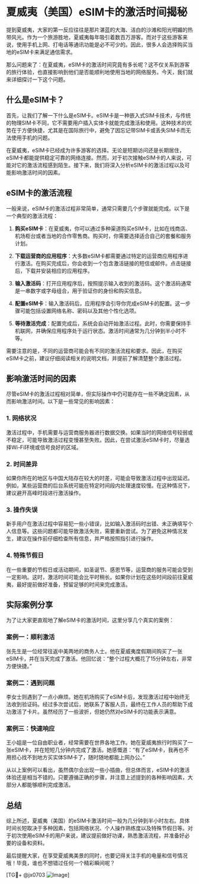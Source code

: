 # 夏威夷（美国）eSIM卡的激活时间揭秘

提到夏威夷，大家的第一反应往往是那片湛蓝的大海、洁白的沙滩和阳光明媚的热带风光。作为一个旅游胜地，夏威夷每年吸引着数百万游客。而对于这些游客来说，使用手机上网、打电话等通讯功能是必不可少的。因此，很多人会选择购买当地的eSIM卡来满足通信需求。

那么问题来了：在夏威夷，eSIM卡的激活时间究竟有多长呢？这不仅关系到游客的旅行体验，也直接影响到他们是否能顺利地使用当地的网络服务。今天，我们就来详细探讨一下这个问题。

## 什么是eSIM卡？

首先，让我们了解一下什么是eSIM卡。eSIM卡是一种嵌入式SIM卡技术，与传统的物理SIM卡不同，它不需要用户插入实体卡就能完成激活和使用。这种技术的优势在于方便快捷，尤其是在国际旅行中，避免了因忘记带SIM卡或丢失SIM卡而无法使用手机的问题。

在夏威夷，eSIM卡已经成为许多游客的选择。无论是短期访问还是长期居住，eSIM卡都能提供稳定可靠的网络连接。然而，对于初次接触eSIM卡的人来说，可能对它的激活流程感到陌生。接下来，我们将深入分析eSIM卡的激活过程以及可能影响激活时间的因素。

## eSIM卡的激活流程

一般来说，eSIM卡的激活过程非常简单，通常只需要几个步骤就能完成。以下是一个典型的激活流程：

1. **购买eSIM卡**：在夏威夷，你可以通过多种渠道购买eSIM卡，比如在线商店、机场柜台或者当地的合作零售商。购买时，你需要选择适合自己的套餐和服务计划。

2. **下载运营商的应用程序**：大多数eSIM卡都需要通过特定的运营商应用程序进行激活。在购买完成后，你会收到一个包含激活链接的短信或邮件。点击链接后，下载并安装相应的应用程序。

3. **输入激活码**：打开应用程序后，按照提示输入收到的激活码。这个激活码通常是一串数字或字母组合，用于验证你的身份和购买信息。

4. **配置eSIM卡**：输入激活码后，应用程序会引导你完成eSIM卡的配置。这一步骤可能包括设置网络名称、密码以及其他个性化选项。

5. **等待激活完成**：配置完成后，系统会自动开始激活过程。此时，你需要保持手机联网，并确保应用程序处于运行状态。激活时间通常为几分钟到半小时不等。

需要注意的是，不同的运营商可能会有不同的激活流程和要求。因此，在购买eSIM卡之前，建议仔细阅读相关的说明文档，并提前了解清楚整个激活过程。

## 影响激活时间的因素

尽管eSIM卡的激活过程相对简单，但实际操作中仍可能存在一些不确定因素，从而影响激活时间。以下是一些常见的影响因素：

### 1. 网络状况

激活过程中，手机需要与运营商服务器进行数据交换。如果当时的网络信号较弱或不稳定，可能导致激活过程变慢甚至失败。因此，在尝试激活eSIM卡时，尽量选择Wi-Fi环境或信号良好的区域。

### 2. 时间差异

如果你所在的地区与中国大陆存在较大的时差，可能会导致激活过程中出现延迟。例如，某些运营商的后台系统可能在特定时间段内处理速度较慢。在这种情况下，建议避开高峰时段进行激活操作。

### 3. 操作失误

新手用户在激活过程中容易犯一些小错误，比如输入激活码时出错、未正确填写个人信息等。这些问题都可能导致激活失败，需要重新尝试。为了避免这种情况发生，建议在操作前仔细检查所有信息，并严格按照指引进行操作。

### 4. 特殊节假日

在一些重要的节假日或活动期间，如圣诞节、感恩节等，运营商的服务可能会受到一定影响。这时，激活时间可能会比平时稍长。如果你计划在这些时间段前往夏威夷，最好提前做好准备，预留足够的时间来完成激活。

## 实际案例分享

为了让大家更直观地了解eSIM卡的激活时间，这里分享几个真实的案例：

### 案例一：顺利激活

张先生是一位经常往返中美两地的商务人士。他在夏威夷度假期间购买了一张eSIM卡，并在当天完成了激活。他回忆说：“整个过程大概花了15分钟左右，非常方便快捷。”

### 案例二：遇到问题

李女士则遇到了一点小麻烦。她在机场购买了eSIM卡后，发现激活过程中始终无法收到验证码。经过多次尝试后，她联系了客服人员，最终在工作人员的帮助下成功激活了卡片。虽然经历了一些波折，但她仍然对eSIM卡的功能表示满意。

### 案例三：快速响应

王小姐是一位自由职业者，经常需要在世界各地工作。她在夏威夷旅行时购买了一张eSIM卡，并在短短几分钟内完成了激活。她感慨道：“有了eSIM卡，我再也不用担心找不到地方买实体SIM卡了，随时随地都能上网办公。”

从以上案例可以看出，虽然偶尔会出现一些小插曲，但总体而言，eSIM卡的激活体验还是相当不错的。只要遵循正确的步骤，并注意上述提到的各种影响因素，大部分人都能够顺利完成激活。

## 总结

综上所述，夏威夷（美国）的eSIM卡激活时间一般为几分钟到半小时左右。具体时间长短取决于多种因素，包括网络状况、个人操作熟练度以及特殊节假日等。对于初次使用eSIM卡的用户来说，建议提前做好功课，熟悉激活流程，并准备好必要的设备和资料。

最后提醒大家，在享受夏威夷美景的同时，也要记得关注手机的电量和信号情况哦！毕竟，谁也不想错过任何一个精彩瞬间呢？

[TG💪+ @jx0703 ![Image](https://github.com/user-attachments/assets/dbca1d08-cadb-493c-b0ec-ad6f7a83f270)]